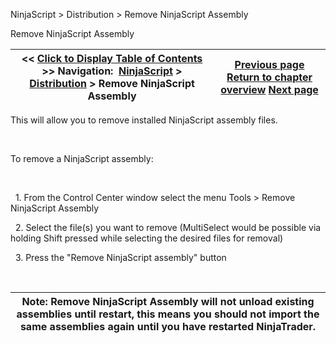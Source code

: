 ﻿


NinjaScript \> Distribution \> Remove NinjaScript Assembly






















Remove NinjaScript Assembly







| \<\< [Click to Display Table of Contents](remove-ninjascript-assembly.md) \>\> **Navigation:**     [NinjaScript](ninjascript-1.md) \> [Distribution](distribution-1.md) \> Remove NinjaScript Assembly | [Previous page](export-1.md) [Return to chapter overview](distribution-1.md) [Next page](export_problems-1.md) |
| --- | --- |











This will allow you to remove installed NinjaScript assembly files.


 


To remove a NinjaScript assembly:


 


   1\. From the Control Center window select the menu Tools \> Remove NinjaScript Assembly


   2\. Select the file(s) you want to remove (MultiSelect would be possible via holding Shift pressed while selecting the desired files for removal)


   3\. Press the "Remove NinjaScript assembly" button


 




| Note: Remove NinjaScript Assembly will not unload existing assemblies until restart, this means you should not import the same assemblies again until you have restarted NinjaTrader. |
| --- |









